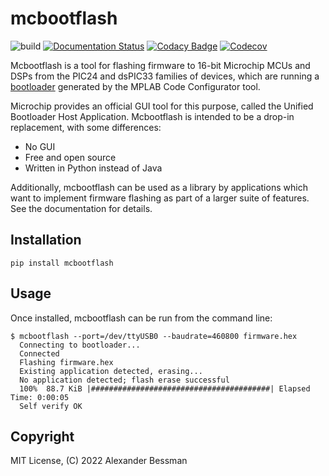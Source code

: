# mcbootflash

![build](https://github.com/bessman/mcbootflash/actions/workflows/main.yml/badge.svg)
[![Documentation Status](https://readthedocs.org/projects/mcbootflash/badge/?version=latest)](https://mcbootflash.readthedocs.io/en/latest/?badge=latest)
[![Codacy Badge](https://app.codacy.com/project/badge/Grade/b0cdb1c0b3b94171866fbfc4489316be)](https://www.codacy.com/gh/bessman/mcbootflash/dashboard?utm_source=github.com&amp;utm_medium=referral&amp;utm_content=bessman/mcbootflash&amp;utm_campaign=Badge_Grade)
[![Codecov](https://codecov.io/gh/bessman/mcbootflash/branch/main/graph/badge.svg)](https://codecov.io/gh/bessman/mcbootflash)


Mcbootflash is a tool for flashing firmware to 16-bit Microchip MCUs and DSPs
from the PIC24 and dsPIC33 families of devices, which are running a
[bootloader](https://www.microchip.com/en-us/software-library/16-bit-bootloader)
generated by the MPLAB Code Configurator tool.

Microchip provides an official GUI tool for this purpose, called the
Unified Bootloader Host Application. Mcbootflash is intended to be a
drop-in replacement, with some differences:

-   No GUI
-   Free and open source
-   Written in Python instead of Java

Additionally, mcbootflash can be used as a library by applications which
want to implement firmware flashing as part of a larger suite of features.
See the documentation for details.

## Installation

`pip install mcbootflash`

## Usage

Once installed, mcbootflash can be run from the command line:

```console
$ mcbootflash --port=/dev/ttyUSB0 --baudrate=460800 firmware.hex
  Connecting to bootloader...
  Connected
  Flashing firmware.hex
  Existing application detected, erasing...
  No application detected; flash erase successful
  100%  88.7 KiB |########################################| Elapsed Time: 0:00:05
  Self verify OK
```

## Copyright

MIT License, (C) 2022 Alexander Bessman
